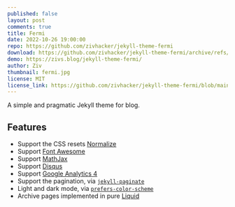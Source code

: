 ```yaml
---
published: false
layout: post
comments: true
title: Fermi
date: 2022-10-26 19:00:00
repo: https://github.com/zivhacker/jekyll-theme-fermi
download: https://github.com/zivhacker/jekyll-theme-fermi/archive/refs/heads/main.zip
demo: https://zivs.blog/jekyll-theme-fermi/
author: Ziv
thumbnail: fermi.jpg
license: MIT
license_link: https://github.com/zivhacker/jekyll-theme-fermi/blob/main/LICENSE.txt
---
```


A simple and pragmatic Jekyll theme for blog.

## Features

* Support the CSS resets [Normalize](https://github.com/necolas/normalize.css)
* Support [Font Awesome](https://fontawesome.com/)
* Support [MathJax](https://www.mathjax.org/)
* Support [Disqus](https://disqus.com/)
* Support [Google Analytics 4](https://analytics.google.com/analytics/web/)
* Support the pagination, via [`jekyll-paginate`](https://github.com/jekyll/jekyll-paginate)
* Light and dark mode, via [`prefers-color-scheme`](https://web.dev/prefers-color-scheme/)
* Archive pages implemented in pure [Liquid](https://shopify.github.io/liquid/)
